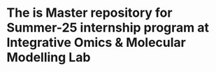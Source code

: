 # The is Master repository for Summer-25 internship program at Integrative Omics & Molecular Modelling Lab
